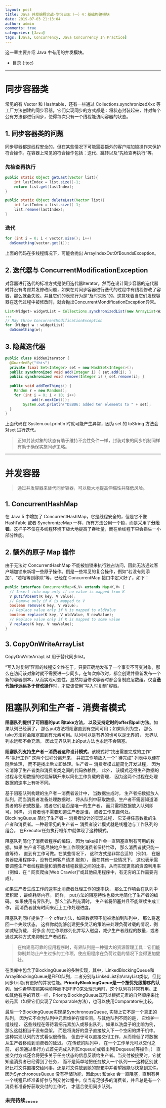 ```yaml
---
layout: post
title: Java 并发编程实战-学习日志（一）4：基础构建模块
date: 2019-07-03 21:13:04
author: admin
comments: true
categories: [Java]
tags: [Java, Concurrency, Java Concurrency In Practice]
---
```


这一章主要介绍 Java 中有用的并发模块。

<!-- more -->

* 目录
{:toc}
---

# 同步容器类

常见的有 Vector 和 Hashtable，还有一些通过 Collections.synchronizedXxx 等工厂方法创建的同步容器，它们实现同步的方式都是：将状态封装起来，并对每个公有方法都进行同步，使得每次只有一个线程能访问容器的状态。

## 1. 同步容器类的问题

同步容器都是线程安全的，但在某些情况下可能需要额外的客户端加锁操作来保护符合操作。在容器上常见的符合操作包括：迭代、跳转以及“先检查再执行”等。

### 先检查再执行

```java
public static Object getLast(Vector list){
    int lastIndex = list.size()-1;
    return list.get(lastIndex);
}

public static Object deleteLast(Vector list){
    int lastIndex = list.size()-1;
    list.remove(lastIndex);
}
```

### 迭代

```java
for (int i = 0; i < vector.size(); i++)
  doSomething(vector.get(i));
```

上面的代码在多线程情况下，可能会抛出 ArrayIndexOutOfBoundsException。



## 2. 迭代器与 ConcurrentModificationException

对容器进行迭代的标准方式是使用迭代器Iterator。然而在设计同步容器的迭代器时并没有考虑并发修改问题，如果在对同步容器进行迭代的过程中有线程修改了容器，那么就会失败。并且它们的表现行为是“及时失败”的。这意味着当它们发现容器在迭代过程中被修改时，就会抛出ConcurrentMondificationException异常。

```java
List<Widget> widgetList = Collections.synchronizedList(new ArrayList<Widget>());
...
// May throw ConcurrentModificationException
for (Widget w : widgetList)
  doSomething(w);
```

## 3. 隐藏迭代器

```Java
public class HiddenIterator {
  @GuardedBy("this")
  private final Set<Integer> set = new HashSet<Integer>();
  public synchronized void add(Integer i) { set.add(i); } 
  public synchronized void remove(Integer i) { set.remove(i); }
  
  public void addTenThings() { 
    Random r = new Random();
    for (int i = 0; i < 10; i++)
			add(r.nextInt());
		System.out.println("DEBUG: added ten elements to " + set);
  }
}
```

上面代码在 System.out.println 时就可能产生异常，因为 set 的 toString 方法会对set 进行迭代。

> 正如封装对象的状态有助于维持不变性条件一样，封装对象的同步机制同样有助于确保实施同步策略。



---



# 并发容器

> 通过并发容器来替代同步容器，可以极大地提高伸缩性并降低风险。

## 1. ConcurrentHashMap

在 Java 5 中增加了 ConcurrentHashMap，它是线程安全的，但是它不像 HashTable 或者 SynchronizeMap 一样，所有方法公用一个锁，而是采用了**分段锁**。这样子不仅在多线程环境下极大地提高了吞吐量，而在单线程下只会损失一小部分性能。



## 2. 额外的原子 Map 操作

由于无法对  ConcurrentHashMap 不能被加锁来执行独占访问，因此无法通过客户端加锁来新增一些原子操作。倒是一些常见的复合操作，例如“若没有则添加”、“若相等则移除”等，已经在 ConcurrentMap 接口中定义好了，如下：

```java
public interface ConcurrentMap<K,V> extends Map<K,V> {
  // Insert into map only if no value is mapped from K
  V putIfAbsent(K key, V value);
  // Remove only if K is mapped to V
  boolean remove(K key, V value);
  // Replace value only if K is mapped to oldValue
  boolean replace(K key, V oldValue, V newValue);
  // Replace value only if K is mapped to some value
  V replace(K key, V newValue); 
}
```



## 3. CopyOnWriteArrayList

CopyOnWriteArrayList 用于替代同步list。

“写入时复制”容器的线程安全性在于，只要正确地发布了一个事实不可变对象，那么在访问该对象时就不需要进一步同步。在每次修改时，都会创建并重新发布一个新的容器副本，从而实现可变性。显然每当修改容器时都会复制底层数组。仅当**迭代操作远远多于修改操作**时，才应该使用"写入时复制"容器。



# 阻塞队列和生产者 - 消费者模式

**阻塞队列提供了可阻塞的put 和take方法， 以及支持定时的offer和poll方法**。如果队列已经满了， 那么put方法将阻塞直到有空间可用；如果队列为空， 那么take方法将会阻塞直到有元素可用。队列可以是有界的也可以是无界的， 无界队列永远都不会充满， 因此无界队列上的put方法也永远不会阻塞。

**阻塞队列支持生产者－消费者这种设计模式**。该模式将“找出需要完成的工作” 与“执行工作” 这两个过程分离开来， 并把工作项放入一个“ 待完成” 列表中以便在随后处理， 而不是找出后立即处理。生产者－ 消费者模式能简化开发过程， 因为它消除了生产者类和消费者类之间的代码依赖性， 此外， 该模式还将生产数据的过程与使用数据的过程解耦开来以简化工作负载的管理， 因为这两个过程在处理数据的速率上有听不同。

基于阻塞队列构建的生产者－消费者设计中， 当数据生成时， 生产者把数据放人队列，而当消费者准备处理数据时， 将从队列中获取数据。生产者不需要知道消费者的标识或数量，或者它们是否是唯一的生产者， 而只需将数据放入队列即可。同样， 消费者也不需要知道生产者是谁， 或者工作来自何处。BlockingQueue 简化了生产者－ 消费者设计的实现过程， 它支持任意数批的生产者和消费者。一种最常见的生产者－ 消费者设计模式就是线程池与工作队列的组合， 在Executor任务执行框架中就体现了这种模式。

阻塞队列简化了消费者程序的编码， 因为 take操作会一直阻塞直到有可用的数据。如果 生产者不能尽快地产生工作项使消费者保持忙碌， 那么消费者就只能一直等待， 直到有工作可做。在某些情况下， 这种方式是非常合适的（例如， 在服务器应用程序中，没有任何客户请求 服务）， 而在其他一些情况下， 这也表示需要调整生产者线程数量和消费者线程数量之间的比率，从而实现更高的资源利用率（例如，在 “ 网页爬虫[Web Crawler]"或其他应用程序中，有无穷的工作需要完成）。

如果生产者生成工作的速率比消费者处理工作的速率快， 那么工作项会在队列中累积起 ，最终耗尽内存。 同样， put方法的阻塞特性也极大地简化了生产者的编码。 如果使用有界队列， 那么当队列充满时， 生产者将阻塞并且不能继续生成工作， 而消费者就有时间来赶上工作处理进度。

阻塞队列同样提供了一个 offer方法，如果数据项不能被添加到队列中， 那么将返回一个失败状态。 这样你就能够创建更多灵活的策略来处理负荷过载的情况，例如减轻负载， 将多余 的工作项序列化并写入磁盘，减少生产者线程的数量，或者通过某种方式来抑制生产者线程。

> 在构建高可靠的应用程序时，有界队列是一种强大的资源管理工具：它们能抑制并防止产生过多的工作项，使应用程序在负荷过载的情况下变得更加健壮。

在类库中包含了BlockingQueue的多种实现，其中，LinkedBlockingQueue和ArrayBlocking­Queue是FIFO队列，二者分别与LinkedList和ArrayList类似，但比同步List拥有更好的并发性能。**PriorityBlockingQueue是一个按优先级排序的队列**，当你希望按照某种顺序而不是FIFO来处理元素时，这个队列将非常有用。正如其他有序的容器一样，PriorityBlockingQueue既可以根据元素的自然顺序来比较元素（如果它们实现了Comparable方法），也可以使用Comparator来比较。

最后一个BlockingQueue实现是SynchronousQueue, 实际上它不是一个真正的队列， 因为它不会为队列中元素维护存储空间。与其他队列不同的是， 它维护一组线程， 这些线程在等待着把元素加入或移出队列。如果以洗盘子的比喻为例， 那么这就相当千没有盘架， 而是将洗好的盘子直接放入下一个空闲的烘干机中。这种实现队列的方式看似很奇怪， 但由于可以直接交付工作，从而降低了将数据从生产者移动到消费者的延迟。（在传统的队列中， 在一个工作单元可以交付之前， 必须通过串行方式首先完成入列[Enqueue]或者出列[Dequeue]等操作。） 直接交付方式还会将更多关于任务状态的信息反馈给生产者。当交付被接受时，它就知道消费者已经得到了任务， 而不是简单地把任务放入一个队列一一这种区别就好比将文件直接交给同事，还是将文件放到她的邮箱中并希望她能尽快拿到文件。因为SynchronousQueue 没有存储功能，因此put 和take 会一直阻塞，直到有另一个线程已经准备好参与到交付过程中。仅当有足够多的消费者，并且总是有一个消费者准备好获取交付的工作时， 才适合使用同步队列。



### 未完待续。。。。。




